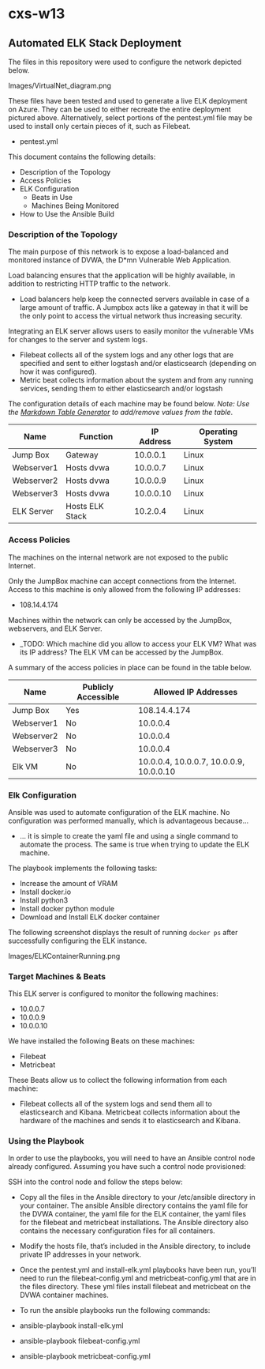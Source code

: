 # cxs-w13

## Automated ELK Stack Deployment

The files in this repository were used to configure the network depicted below.

Images/VirtualNet_diagram.png

These files have been tested and used to generate a live ELK deployment on Azure. They can be used to either recreate the entire deployment pictured above. Alternatively, select portions of the pentest.yml file may be used to install only certain pieces of it, such as Filebeat.

  - pentest.yml

This document contains the following details:
- Description of the Topology
- Access Policies
- ELK Configuration
  - Beats in Use
  - Machines Being Monitored
- How to Use the Ansible Build


### Description of the Topology

The main purpose of this network is to expose a load-balanced and monitored instance of DVWA, the D*mn Vulnerable Web Application.

Load balancing ensures that the application will be highly available, in addition to restricting HTTP traffic to the network.
- Load balancers help keep the connected servers available in case of a large amount of traffic. A Jumpbox acts like a gateway in that it will be the only point to access the virtual network thus increasing security. 

Integrating an ELK server allows users to easily monitor the vulnerable VMs for changes to the server and system logs.
- Filebeat collects all of the system logs and any other logs that are specified and sent to either logstash and/or elasticsearch (depending on how it was configured).
- Metric beat collects information about the system and from any running services, sending them to either elasticsearch and/or logstash

The configuration details of each machine may be found below.
_Note: Use the [Markdown Table Generator](http://www.tablesgenerator.com/markdown_tables) to add/remove values from the table_.

| Name           | Function        | IP Address | Operating System |
|----------------|-----------------|------------|------------------|
| Jump Box       | Gateway         | 10.0.0.1   | Linux            |
| Webserver1     | Hosts dvwa      | 10.0.0.7   | Linux            |
| Webserver2     | Hosts dvwa      | 10.0.0.9   | Linux            |
| Webserver3     | Hosts dvwa      | 10.0.0.10  | Linux            |
| ELK Server     | Hosts ELK Stack | 10.2.0.4   | Linux            |

### Access Policies

The machines on the internal network are not exposed to the public Internet. 

Only the JumpBox machine can accept connections from the Internet. Access to this machine is only allowed from the following IP addresses:
- 108.14.4.174

Machines within the network can only be accessed by the JumpBox, webservers, and ELK Server.
- _TODO: Which machine did you allow to access your ELK VM? What was its IP address? The ELK VM can be accessed by the JumpBox.

A summary of the access policies in place can be found in the table below.

| Name       | Publicly Accessible | Allowed IP Addresses |
|------------|---------------------|----------------------|
| Jump Box   | Yes                 | 108.14.4.174         |
| Webserver1 | No                  | 10.0.0.4             |
| Webserver2 | No                  | 10.0.0.4             |
| Webserver3 | No                  | 10.0.0.4             |
| Elk VM     | No                  | 10.0.0.4, 10.0.0.7, 10.0.0.9, 10.0.0.10|

### Elk Configuration

Ansible was used to automate configuration of the ELK machine. No configuration was performed manually, which is advantageous because...
- ...  it is simple to create the yaml file and using a single command to automate the process. The same is true when trying to update the ELK machine.

The playbook implements the following tasks:
- Increase the amount of VRAM
- Install docker.io
- Install python3
- Install docker python module
- Download and Install ELK docker container


The following screenshot displays the result of running `docker ps` after successfully configuring the ELK instance.

Images/ELKContainerRunning.png

### Target Machines & Beats
This ELK server is configured to monitor the following machines:
- 10.0.0.7
- 10.0.0.9
- 10.0.0.10
 
We have installed the following Beats on these machines:
- Filebeat
- Metricbeat


These Beats allow us to collect the following information from each machine:
- Filebeat collects all of the system logs and send them all to elasticsearch and Kibana. Metricbeat collects information about the hardware of the machines and sends it to elasticsearch and Kibana.

### Using the Playbook
In order to use the playbooks, you will need to have an Ansible control node already configured. Assuming you have such a control node provisioned: 

SSH into the control node and follow the steps below:
- Copy all the files in the Ansible directory to your /etc/ansible directory in your container. The ansible Ansible directory contains the yaml file for the DVWA container, the yaml file for the ELK container, the yaml files for the filebeat and metricbeat installations. The Ansible directory also contains the necessary configuration files for all containers. 
- Modify the hosts file, that’s included in the Ansible directory, to include private IP addresses in your network.
- Once the pentest.yml and install-elk.yml playbooks have been run, you’ll need to run the filebeat-config.yml and metricbeat-config.yml that are in the files directory. These yml files install filebeat and metricbeat on the DVWA container machines.

- To run the ansible playbooks run the following commands:
-	ansible-playbook install-elk.yml
-	ansible-playbook filebeat-config.yml
-	ansible-playbook metricbeat-config.yml
